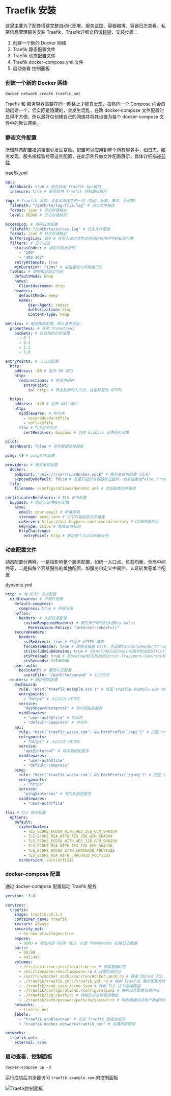 # Traefik 安装

这里主要为了配套搭建完整自动化部署、服务监控、容器编排、容器日志查看、私密信息管理服务安装 Traefik，Traefik详细文档请[跳转](../expand/traefik/README.md)，安装步骤：

1. 创建一个新的 Docker 网络
2. Traefik 静态配置文件
3. Traefik 动态配置文件
4. Traefik docker-compose.yml 文件
5. 启动查看 控制面板

### 创建一个新的 Docker 网络

```shell
docker network create traefik_net
```

Traefik 和 服务容器需要在同一网络上才能自发现，虽然同一个 Compose 内会自动创建一个，但实际是隐藏的，会发生混乱，在跨 docker-compose 文件配置时显得不方便。所以最好仅创建自己的网络并将其设置为每个 docker-compose 文件中的默认网络。

### 静态文件配置

所谓静态配置指的事很少发生变动，配置可以应用到整个所有服务中，如日志、服务发现、服务指标监控等这些配置，在此示例只做文件配置展示，具体详细描述[前往](../expand/traefik/README.md)

traefik.yml
```yaml
api:
  dashboard: true # 是否启用 Traefik Api接口
  insecure: true # 是否启用 Traefik 控制面板展示

log: # Traefik 日志，涉及本身发生的一切（启动、配置、事件、关闭等）
  filePath: "/path/to/log-file.log" # 日志文件路径
  format: json # 日志存储格式
  level: DEBUG # 日志存储级别

accessLog: # 访问日志配置
  filePath: "/path/to/access.log" # 日志文件路径
  format: json # 日志存储格式
  bufferingSize: 100 # 在写入日志文件之前保存在内存中的日志行数
  filters: # 日志过滤
    statusCodes: # 指定访问状态码
      - "200"
      - "300-302"
    retryAttempts: true
    minDuration: "10ms" # 指定超时时间保留日志
  fields: # 限制保留指定字段
    defaultMode: keep
    names:
      ClientUsername: drop
    headers:
      defaultMode: keep
      names:
          User-Agent: redact
          Authorization: drop
          Content-Type: keep

metrics: # 服务指标配置，默认请求地址：
  prometheus: # 启用 Prometheus
    buckets: # 延迟指标的存储桶
      - 0.1
      - 0.3
      - 1.2
      - 5.0

entryPoints: # 入口点配置
  http:
    address: :80 # 监听 80 端口
    http:
      redirections: # 转发中间件
        entryPoint:
          to: https # 转发到新的入口点，这里转发到 HTTPS

  https:
    address: :443 # 监听 443 端口
    http:
      middlewares: # 中间件
        - secureHeaders@file
        - nofloc@file
      tls: # TLS证书方式
        certResolver: buypass # 选择 buypass 证书服务配置

pilot:
  dashboard: false # 官方数据监控面板

ping: {} # ping相关配置

providers: # 服务发现配置
  docker:
    endpoint: "unix:///var/run/docker.sock" # 服务者提供配置（必须）
    exposedByDefault: false # 是否开启所有容器标签监听，如果设置为false，traefik.enable=true则从生成的路由配置中忽略没有标签的容器。
  file:
    filename: /configurations/dynamic.yml # 动态配置文件路径

certificatesResolvers: # TLS 证书配置
  buypass: # 自定义证书服务配置
    acme:
      email: your email # 申请邮箱
      storage: acme.json # 证书内容存放文件路径
      caServer: https://api.buypass.com/acme/directory # CA服务器地址
      keyType: EC256 # 生成证书私钥
      httpChallenge:
        entryPoint: http # 指定哪个入口点刷新证书
```

### 动态配置文件

动态配置分两种，一是指影响整个服务配置，如统一入口点、负载均衡、全局中间件等，二是指每个容器服务的单独配置，如服务自定义中间件、认证转发等单个配置

dynamic.yml

```yaml
http: # 为 HTTP 请求配置
  middlewares: # 中间件配置
    default-compress:
      compress: true # 开启压缩
    nofloc:
      headers: # 头部信息配置
        customResponseHeaders: # 要应用于响应的头部key-value
          Permissions-Policy: "interest-cohort=()"
    secureHeaders:
      headers:
        sslRedirect: true # 只允许 HTTPS 请求
        forceSTSHeader: true # 即使连接是 HTTP，也设置forceSTSHeader为true添加 STS 标头
        stsIncludeSubdomains: true # 将includeSubDomains指令附加到Strict-Transport-Security标头
        stsPreload: true # 将preload标志附加到Strict-Transport-Security标头。
        stsSeconds: 31536000
    user-auth:
      basicAuth: # 基础认证配置
        usersFile: "/path/to/passwd" # 认证方式
  routers: # 路由规则配置
    dashboard:
      rule: "Host(`traefik.example.com`)" # 匹配 traefik.example.com 地址请求
      entrypoints:
        - "https" # 入口点为 HTTPS
      service:
        "dashboard@internal" # 导向到指定服务
      middlewares:
        - "user-auth@file" # 中间件
        - "default-compress" # 中间件
    api:
      rule: "Host(`traefik.wssio.com`) && PathPrefix(`/api`)" # 匹配 traefik.example.com/api 地址请求
      entrypoints:
        - "https" # 入口点为 HTTPS
      service:
        "api@internal" # 导向到指定服务
      middlewares:
        - "user-auth@file"
        - "default-compress"
    ping:
      rule: "Host(`traefik.wssio.com`) && PathPrefix(`/ping`)" # 匹配 traefik.example.com/ping 地址请求
      entrypoints:
        - "https"
      service:
        "ping@internal" # 导向到指定服务
      middlewares:
        - "user-auth@file"

tls: # TLS 相关配置
  options:
    default:
      cipherSuites:
        - TLS_ECDHE_ECDSA_WITH_AES_256_GCM_SHA384
        - TLS_ECDHE_RSA_WITH_AES_256_GCM_SHA384
        - TLS_ECDHE_ECDSA_WITH_AES_128_GCM_SHA256
        - TLS_ECDHE_RSA_WITH_AES_128_GCM_SHA256
        - TLS_ECDHE_ECDSA_WITH_CHACHA20_POLY1305
        - TLS_ECDHE_RSA_WITH_CHACHA20_POLY1305
      minVersion: VersionTLS12
```

### docker-compose 配置

通过 docker-compose 配置启动 Traefik 服务

```yaml
version: '3.8'

services:
  traefik:
    image: traefik:v2.5.2
    container_name: traefik
    restart: always
    security_opt:
      - no-new-privileges:true
    expose:
      - 8080 # 导出内部 8080 端口，以便 Prometheus 拉取日志数据
    ports:
      - 80:80
      - 443:443
    volumes:
      - /etc/localtime:/etc/localtime:ro # 设置容器时区
      - /etc/timezone:/etc/timezone:ro # 设置容器时区
      - /var/run/docker.sock:/var/run/docker.sock:ro # 暴露 Docker Api
      - ./traefik/traefik.yml:/traefik.yml:ro # 映射 Traefik 静态配置文件
      - ./traefik/acme.json:/acme.json # 映射 TLS 证书存储路径
      - ./traefik/configurations:/configurations # 映射动态配置目录地址
      - ./traefik/log:/path/to # 映射日志文件目录地址
      - ./traefik/auth/passwd:/path/to/passwd:ro # 映射基础认证账户数据地址
    networks:
      - traefik_net
    labels:
      - "traefik.enable=true" # 开启 Traefik 服务自发现
      - "traefik.docker.network=traefik_net" # 设置所属网络

networks:
  traefik_net:
    external: true

```

### 启动查看、控制面板

```shell
docker-compose up -d
```

运行成功后浏览器访问 `traefik.example.com` 的控制面板

![Traefik控制面板](/images/traefik/1.png)

